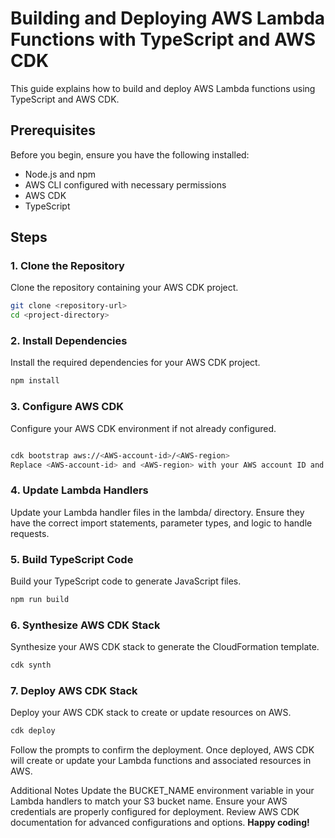 # Building and Deploying AWS Lambda Functions with TypeScript and AWS CDK

This guide explains how to build and deploy AWS Lambda functions using TypeScript and AWS CDK.

## Prerequisites

Before you begin, ensure you have the following installed:

- Node.js and npm
- AWS CLI configured with necessary permissions
- AWS CDK
- TypeScript

## Steps

### 1. Clone the Repository

Clone the repository containing your AWS CDK project.

```sh
git clone <repository-url>
cd <project-directory>
```

###  2. Install Dependencies
Install the required dependencies for your AWS CDK project.

```sh
npm install
```

### 3. Configure AWS CDK
Configure your AWS CDK environment if not already configured.


```sh

cdk bootstrap aws://<AWS-account-id>/<AWS-region>
Replace <AWS-account-id> and <AWS-region> with your AWS account ID and preferred AWS region.
```

### 4. Update Lambda Handlers
Update your Lambda handler files in the lambda/ directory. Ensure they have the correct import statements, parameter types, and logic to handle requests.

### 5. Build TypeScript Code
Build your TypeScript code to generate JavaScript files.

```sh
npm run build
```

### 6. Synthesize AWS CDK Stack
Synthesize your AWS CDK stack to generate the CloudFormation template.

```sh
cdk synth
```

### 7. Deploy AWS CDK Stack
Deploy your AWS CDK stack to create or update resources on AWS.

```sh
cdk deploy
```

Follow the prompts to confirm the deployment. Once deployed, AWS CDK will create or update your Lambda functions and associated resources in AWS.

Additional Notes
Update the BUCKET_NAME environment variable in your Lambda handlers to match your S3 bucket name.
Ensure your AWS credentials are properly configured for deployment.
Review AWS CDK documentation for advanced configurations and options.
**Happy coding!**


